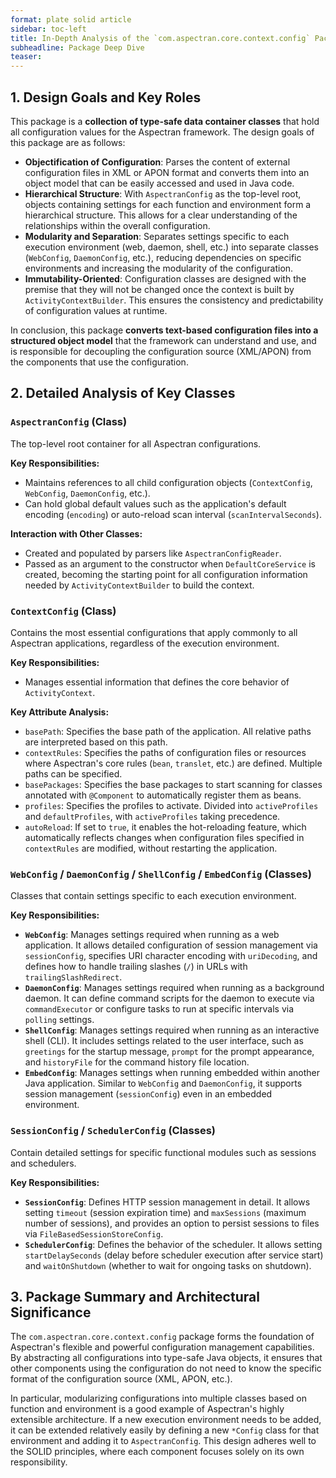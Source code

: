 ```yaml
---
format: plate solid article
sidebar: toc-left
title: In-Depth Analysis of the `com.aspectran.core.context.config` Package
subheadline: Package Deep Dive
teaser:
---
```


## 1. Design Goals and Key Roles

This package is a **collection of type-safe data container classes** that hold all configuration values for the Aspectran framework. The design goals of this package are as follows:

-   **Objectification of Configuration**: Parses the content of external configuration files in XML or APON format and converts them into an object model that can be easily accessed and used in Java code.
-   **Hierarchical Structure**: With `AspectranConfig` as the top-level root, objects containing settings for each function and environment form a hierarchical structure. This allows for a clear understanding of the relationships within the overall configuration.
-   **Modularity and Separation**: Separates settings specific to each execution environment (web, daemon, shell, etc.) into separate classes (`WebConfig`, `DaemonConfig`, etc.), reducing dependencies on specific environments and increasing the modularity of the configuration.
-   **Immutability-Oriented**: Configuration classes are designed with the premise that they will not be changed once the context is built by `ActivityContextBuilder`. This ensures the consistency and predictability of configuration values at runtime.

In conclusion, this package **converts text-based configuration files into a structured object model** that the framework can understand and use, and is responsible for decoupling the configuration source (XML/APON) from the components that use the configuration.

## 2. Detailed Analysis of Key Classes

### `AspectranConfig` (Class)

The top-level root container for all Aspectran configurations.

**Key Responsibilities:**
-   Maintains references to all child configuration objects (`ContextConfig`, `WebConfig`, `DaemonConfig`, etc.).
-   Can hold global default values such as the application's default encoding (`encoding`) or auto-reload scan interval (`scanIntervalSeconds`).

**Interaction with Other Classes:**
-   Created and populated by parsers like `AspectranConfigReader`.
-   Passed as an argument to the constructor when `DefaultCoreService` is created, becoming the starting point for all configuration information needed by `ActivityContextBuilder` to build the context.

### `ContextConfig` (Class)

Contains the most essential configurations that apply commonly to all Aspectran applications, regardless of the execution environment.

**Key Responsibilities:**
-   Manages essential information that defines the core behavior of `ActivityContext`.

**Key Attribute Analysis:**
-   `basePath`: Specifies the base path of the application. All relative paths are interpreted based on this path.
-   `contextRules`: Specifies the paths of configuration files or resources where Aspectran's core rules (`bean`, `translet`, etc.) are defined. Multiple paths can be specified.
-   `basePackages`: Specifies the base packages to start scanning for classes annotated with `@Component` to automatically register them as beans.
-   `profiles`: Specifies the profiles to activate. Divided into `activeProfiles` and `defaultProfiles`, with `activeProfiles` taking precedence.
-   `autoReload`: If set to `true`, it enables the hot-reloading feature, which automatically reflects changes when configuration files specified in `contextRules` are modified, without restarting the application.

### `WebConfig` / `DaemonConfig` / `ShellConfig` / `EmbedConfig` (Classes)

Classes that contain settings specific to each execution environment.

**Key Responsibilities:**
-   **`WebConfig`**: Manages settings required when running as a web application. It allows detailed configuration of session management via `sessionConfig`, specifies URI character encoding with `uriDecoding`, and defines how to handle trailing slashes (`/`) in URLs with `trailingSlashRedirect`.
-   **`DaemonConfig`**: Manages settings required when running as a background daemon. It can define command scripts for the daemon to execute via `commandExecutor` or configure tasks to run at specific intervals via `polling` settings.
-   **`ShellConfig`**: Manages settings required when running as an interactive shell (CLI). It includes settings related to the user interface, such as `greetings` for the startup message, `prompt` for the prompt appearance, and `historyFile` for the command history file location.
-   **`EmbedConfig`**: Manages settings when running embedded within another Java application. Similar to `WebConfig` and `DaemonConfig`, it supports session management (`sessionConfig`) even in an embedded environment.

### `SessionConfig` / `SchedulerConfig` (Classes)

Contain detailed settings for specific functional modules such as sessions and schedulers.

**Key Responsibilities:**
-   **`SessionConfig`**: Defines HTTP session management in detail. It allows setting `timeout` (session expiration time) and `maxSessions` (maximum number of sessions), and provides an option to persist sessions to files via `FileBasedSessionStoreConfig`.
-   **`SchedulerConfig`**: Defines the behavior of the scheduler. It allows setting `startDelaySeconds` (delay before scheduler execution after service start) and `waitOnShutdown` (whether to wait for ongoing tasks on shutdown).

## 3. Package Summary and Architectural Significance

The `com.aspectran.core.context.config` package forms the foundation of Aspectran's flexible and powerful configuration management capabilities. By abstracting all configurations into type-safe Java objects, it ensures that other components using the configuration do not need to know the specific format of the configuration source (XML, APON, etc.).

In particular, modularizing configurations into multiple classes based on function and environment is a good example of Aspectran's highly extensible architecture. If a new execution environment needs to be added, it can be extended relatively easily by defining a new `*Config` class for that environment and adding it to `AspectranConfig`. This design adheres well to the SOLID principles, where each component focuses solely on its own responsibility.
